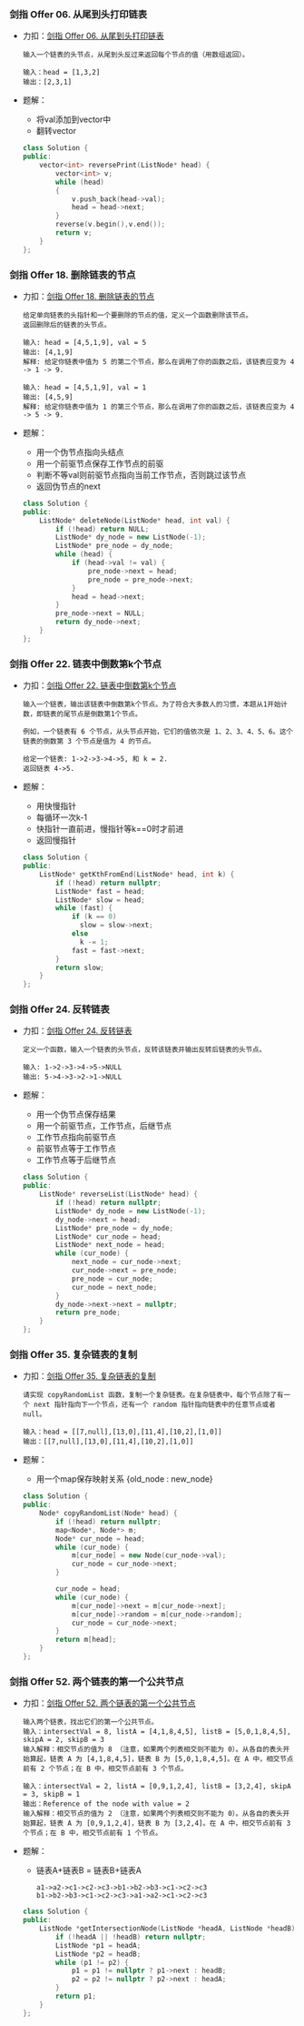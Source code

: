 ### 剑指 Offer 06. 从尾到头打印链表

+ 力扣：[剑指 Offer 06. 从尾到头打印链表](https://leetcode-cn.com/problems/cong-wei-dao-tou-da-yin-lian-biao-lcof/)

  ```
  输入一个链表的头节点，从尾到头反过来返回每个节点的值（用数组返回）。
  
  输入：head = [1,3,2]
  输出：[2,3,1]
  ```

+ 题解：

  + 将val添加到vector中
  + 翻转vector

  ```C++
  class Solution {
  public:
      vector<int> reversePrint(ListNode* head) {
          vector<int> v;
          while (head)
          {
              v.push_back(head->val);
              head = head->next;
          }
          reverse(v.begin(),v.end());
          return v;
      }
  };
  ```

### 剑指 Offer 18. 删除链表的节点

+ 力扣：[剑指 Offer 18. 删除链表的节点](https://leetcode-cn.com/problems/shan-chu-lian-biao-de-jie-dian-lcof/)

  ```
  给定单向链表的头指针和一个要删除的节点的值，定义一个函数删除该节点。
  返回删除后的链表的头节点。
  
  输入: head = [4,5,1,9], val = 5
  输出: [4,1,9]
  解释: 给定你链表中值为 5 的第二个节点，那么在调用了你的函数之后，该链表应变为 4 -> 1 -> 9.
  
  输入: head = [4,5,1,9], val = 1
  输出: [4,5,9]
  解释: 给定你链表中值为 1 的第三个节点，那么在调用了你的函数之后，该链表应变为 4 -> 5 -> 9.
  ```

+ 题解：

  + 用一个伪节点指向头结点
  + 用一个前驱节点保存工作节点的前驱
  + 判断不等val则前驱节点指向当前工作节点，否则跳过该节点
  + 返回伪节点的next

  ```C++
  class Solution {
  public:
      ListNode* deleteNode(ListNode* head, int val) {
          if (!head) return NULL;
          ListNode* dy_node = new ListNode(-1);
          ListNode* pre_node = dy_node;
          while (head) {
              if (head->val != val) {
                  pre_node->next = head;
                  pre_node = pre_node->next;
              }
              head = head->next;
          }
          pre_node->next = NULL;
          return dy_node->next;
      }
  };
  ```

### 剑指 Offer 22. 链表中倒数第k个节点

+ 力扣：[剑指 Offer 22. 链表中倒数第k个节点](https://leetcode-cn.com/problems/lian-biao-zhong-dao-shu-di-kge-jie-dian-lcof/)

  ```
  输入一个链表，输出该链表中倒数第k个节点。为了符合大多数人的习惯，本题从1开始计数，即链表的尾节点是倒数第1个节点。
  
  例如，一个链表有 6 个节点，从头节点开始，它们的值依次是 1、2、3、4、5、6。这个链表的倒数第 3 个节点是值为 4 的节点。
  
  给定一个链表: 1->2->3->4->5, 和 k = 2.
  返回链表 4->5.
  ```

+ 题解：

  + 用快慢指针
  + 每循环一次k-1
  + 快指针一直前进，慢指针等k==0时才前进
  + 返回慢指针

  ```C++
  class Solution {
  public:
      ListNode* getKthFromEnd(ListNode* head, int k) {
          if (!head) return nullptr;
          ListNode* fast = head;
          ListNode* slow = head;
          while (fast) {
              if (k == 0)
              	slow = slow->next;
              else
              	k -= 1;
              fast = fast->next;
          }
          return slow;
      }
  };
  ```

### 剑指 Offer 24. 反转链表

+ 力扣：[剑指 Offer 24. 反转链表](https://leetcode-cn.com/problems/fan-zhuan-lian-biao-lcof/)

  ```
  定义一个函数，输入一个链表的头节点，反转该链表并输出反转后链表的头节点。
  
  输入: 1->2->3->4->5->NULL
  输出: 5->4->3->2->1->NULL
  ```

+ 题解：

  + 用一个伪节点保存结果
  + 用一个前驱节点，工作节点，后继节点
  + 工作节点指向前驱节点
  + 前驱节点等于工作节点
  + 工作节点等于后继节点

  ```c++
  class Solution {
  public:
      ListNode* reverseList(ListNode* head) {
          if (!head) return nullptr;
          ListNode* dy_node = new ListNode(-1);
          dy_node->next = head;
          ListNode* pre_node = dy_node;
          ListNode* cur_node = head;
          ListNode* next_node = head;
          while (cur_node) {
              next_node = cur_node->next;
              cur_node->next = pre_node;
              pre_node = cur_node;
              cur_node = next_node;
          }
          dy_node->next->next = nullptr;
          return pre_node;
      }
  };
  ```

### 剑指 Offer 35. 复杂链表的复制

+ 力扣：[剑指 Offer 35. 复杂链表的复制](https://leetcode-cn.com/problems/fu-za-lian-biao-de-fu-zhi-lcof/)

  ```
  请实现 copyRandomList 函数，复制一个复杂链表。在复杂链表中，每个节点除了有一个 next 指针指向下一个节点，还有一个 random 指针指向链表中的任意节点或者 null。
  
  输入：head = [[7,null],[13,0],[11,4],[10,2],[1,0]]
  输出：[[7,null],[13,0],[11,4],[10,2],[1,0]]
  ```

+ 题解：

  + 用一个map保存映射关系 {old_node : new_node}

  ```C++
  class Solution {
  public:
      Node* copyRandomList(Node* head) {
          if (!head) return nullptr;
          map<Node*, Node*> m;
          Node* cur_node = head;
          while (cur_node) {
              m[cur_node] = new Node(cur_node->val);
              cur_node = cur_node->next;
          }
  
          cur_node = head;
          while (cur_node) {
              m[cur_node]->next = m[cur_node->next];
              m[cur_node]->random = m[cur_node->random];
              cur_node = cur_node->next;
          }
          return m[head];
      }
  };
  ```

### 剑指 Offer 52. 两个链表的第一个公共节点

+ 力扣：[剑指 Offer 52. 两个链表的第一个公共节点](https://leetcode-cn.com/problems/liang-ge-lian-biao-de-di-yi-ge-gong-gong-jie-dian-lcof/)

  ```
  输入两个链表，找出它们的第一个公共节点。
  输入：intersectVal = 8, listA = [4,1,8,4,5], listB = [5,0,1,8,4,5], skipA = 2, skipB = 3
  输入解释：相交节点的值为 8 （注意，如果两个列表相交则不能为 0）。从各自的表头开始算起，链表 A 为 [4,1,8,4,5]，链表 B 为 [5,0,1,8,4,5]。在 A 中，相交节点前有 2 个节点；在 B 中，相交节点前有 3 个节点。
  
  输入：intersectVal = 2, listA = [0,9,1,2,4], listB = [3,2,4], skipA = 3, skipB = 1
  输出：Reference of the node with value = 2
  输入解释：相交节点的值为 2 （注意，如果两个列表相交则不能为 0）。从各自的表头开始算起，链表 A 为 [0,9,1,2,4]，链表 B 为 [3,2,4]。在 A 中，相交节点前有 3 个节点；在 B 中，相交节点前有 1 个节点。
  ```

+ 题解：

  + 链表A+链表B = 链表B+链表A

    ```
    a1->a2->c1->c2->c3->b1->b2->b3->c1->c2->c3
    b1->b2->b3->c1->c2->c3->a1->a2->c1->c2->c3
    ```

  ```c++
  class Solution {
  public:
      ListNode *getIntersectionNode(ListNode *headA, ListNode *headB) {
          if (!headA || !headB) return nullptr;
          ListNode *p1 = headA;
          ListNode *p2 = headB;
          while (p1 != p2) {
              p1 = p1 != nullptr ? p1->next : headB;
              p2 = p2 != nullptr ? p2->next : headA;
          }
          return p1;
      }
  };
  ```

  